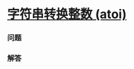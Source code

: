 # [字符串转换整数 (atoi)](https://leetcode-cn.com/problems/string-to-integer-atoi)

### 问题



### 解答

```

```

